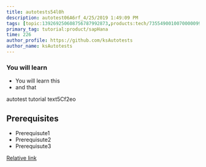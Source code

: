 ```yaml
---
title: autotests54l0h
description: autotest06A6rf_4/25/2019 1:49:09 PM
tags: [topic:139269250608756787992873,products:tech/73554900100700000996,tutorial:experience/advanced]
primary_tag: tutorial:product/sapHana
time: 226
author_profile: https://github.com/ksAutotests
author_name: ksAutotests
---
```

### You will learn
- You will learn this
- and that

autotest tutorial text5Cf2eo

## Prerequisites
- Prerequisute1
- Prerequisute2
- Prerequisute3

[Relative link](autotest_tutorialfa5658)
